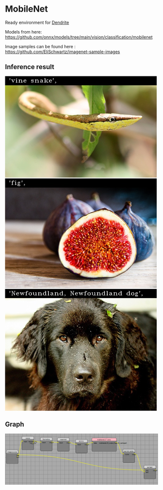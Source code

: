 # MobileNet
Ready environment for [Dendrite](https://github.com/fel88/Dendrite)

Models from here: https://github.com/onnx/models/tree/main/vision/classification/mobilenet

Image samples can be found here : https://github.com/EliSchwartz/imagenet-sample-images

## Inference result
<img src="result1.jpg"/>

<img src="result2.jpg"/>

<img src="result3.jpg"/>

## Graph

<img src="img.jpg"/>
